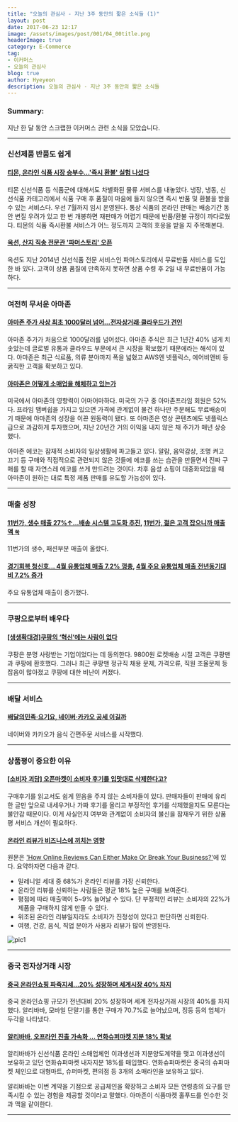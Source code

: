 ```yaml
---
title: "오늘의 관심사 - 지난 3주 동안의 짧은 소식들 (1)"
layout: post
date: 2017-06-23 12:17
image: /assets/images/post/001/04_00title.png
headerImage: true
category: E-Commerce
tag:
- 이커머스
- 오늘의 관심사
blog: true
author: Hyeyeon
description: 오늘의 관심사 - 지난 3주 동안의 짧은 소식들
---
```


### Summary:

지난 한 달 동안 스크랩한 이커머스 관련 소식을 모았습니다.

---

### 신선제품 반품도 쉽게

#### [티몬, 온라인 식품 시장 승부수...'즉시 환불' 실험 나섰다](http://www.etnews.com/20170530000221)

티몬 신선식품 등 식품군에 대해서도 차별화된 물류 서비스를 내놓았다. 냉장, 냉동, 신선식품 카테고리에서 식품 구매 후 품질이 마음에 들지 않으면 즉시 반품 및 환불을 받을 수 있는 서비스다. 우선 7월까지 임시 운영된다. 통상 식품의 온라인 판매는 배송기간 동안 변질 우려가 있고 한 번 개봉하면 재판매가 어렵기 때문에 반품/환불 규정이 까다로웠다. 티몬의 식품 즉시환불 서비스가 어느 정도까지 고객의 호응을 받을 지 주목해본다.

#### [옥션, 산지 직송 전문관 '파머스토리' 오픈](http://news.joins.com/article/14657249)

옥션도 지난 2014년 신선식품 전문 서비스인 파머스토리에서 무료반품 서비스를 도입한 바 있다. 고객이 상품 품질에 만족하지 못하면 상품 수령 후 2일 내 무료반품이 가능하다.

---

### 여전히 무서운 아마존

#### [아마존 주가 사상 최초 1000달러 넘어…전자상거래·클라우드가 견인](http://www.etnews.com/20170531000386)

아마존 주가가 처음으로 1000달러를 넘어섰다. 아마존 주식은 최근 1년간 40% 넘게 치솟았는데 글로벌 유통과 클라우드 부문에서 큰 시장을 확보했기 때문에라는 해석이 있다. 아마존은 최근 식료품, 의류 분야까지 폭을 넓혔고 AWS엔 넷플릭스, 에어비앤비 등 굵직한 고객을 확보하고 있다.

#### [아마존은 어떻게 소매업을 해체하고 있는가](http://ppss.kr/archives/116622)

미국에서 아마존의 영향력이 어마어마하다. 미국의 가구 중 아마존프라임 회원은 52%다. 프라임 맴버쉽을 가지고 있으면 가격에 관계없이 물건 하나만 주문해도 무료배송이기 때문에 아마존의 성장을 이끈 원동력이 됐다. 또 아마존은 영상 콘텐츠에도 넷플릭스 급으로 과감하게 투자했으며, 지난 20년간 거의 이익을 내지 않은 채 주가가 매년 상승했다.

아마존 에코는 잠재적 소비자의 일상생활에 파고들고 있다. 알람, 음악감상, 조명 켜고 끄기 등 구매와 직접적으로 관련되지 않은 것들에 에코를 쓰는 습관을 만들면서 진짜 구매를 할 때 자연스레 에코를 쓰게 만드려는 것이다. 차후 음성 쇼핑이 대중화되었을 때 아마존이 원하는 대로 특정 제품 판매를 유도할 가능성이 있다.

---

### 매출 성장

#### [11번가, 생수 매출 27%↑…배송 시스템 고도화 추진](http://www.metroseoul.co.kr/news/newsview?newscd=2017053100022), [11번가, 젊은 고객 잡으니까 매출액 `쑥`](http://news.mk.co.kr/newsRead.php?&year=2017&no=361107)

11번가의 생수, 패션부분 매출이 올랐다.

#### [경기회복 청신호... 4월 유통업체 매출 7.2% 껑충](http://www.whitepaper.co.kr/news/articleView.html?idxno=86402), [4월 주요 유통업체 매출 전년동기대비 7.2% 증가](http://www.korea.kr/policy/pressReleaseView.do?newsId=156206701)

주요 유통업체 매출이 증가했다.

---

### 쿠팡으로부터 배우다

#### [[생생확대경]쿠팡의 ‘혁신’에는 사람이 없다](http://www.edaily.co.kr/news/NewsRead.edy?SCD=JC21&newsid=01167686615934168&DCD=A00302)

쿠팡은 분명 사랑받는 기업이었다는 데 동의한다. 9800원 로켓배송 시절 고객은 쿠팡맨과 쿠팡에 환호했다. 그러나 최근 쿠팡맨 정규직 채용 문제, 가격오류, 직원 조율문제 등 잡음이 많아졌고 쿠팡에 대한 비난이 커졌다.

---

### 배달 서비스

#### [배달의민족·요기요, 네이버·카카오 공세 이길까](http://www.zdnet.co.kr/news/news_view.asp?artice_id=20170531121531)

네이버와 카카오가 음식 간편주문 서비스를 시작했다.

---

### 상품평이 중요한 이유

#### [[소비자 괴담] 오픈마켓이 소비자 후기를 입맛대로 삭제한다고?](http://www.consumernews.co.kr/?mod=news&act=articleView&idxno=518453)

구매후기를 읽고서도 쉽게 믿음을 주지 않는 소비자들이 있다. 판매자들이 판매에 유리한 글만 앞으로 내세우거나 가짜 후기를 올리고 부정적인 후기를 삭제했을지도 모른다는 불안감 때문이다. 이게 사실인지 여부와 관계없이 소비자의 불신을 잠재우기 위한 상품평 서비스 개선이 필요하다.

#### [온라인 리뷰가 비즈니스에 끼치는 영향](http://ppss.kr/archives/116340)

원문은 ['How Online Reviews Can Either Make Or Break Your Business?'](https://websitebuilder.org/resources/online-reviews-infographic/)에 있다. 요약하자면 다음과 같다.

* 밀레니얼 세대 중 68%가 온라인 리뷰를 가장 신뢰한다.
* 온라인 리뷰를 신뢰하는 사람들은 평균 18% 높은 구매를 보여준다.
* 평점에 따라 매출액이 5~9% 늘어날 수 있다. 단 부정적인 리뷰는 소비자의 22%가 제품을 구매하지 않게 만들 수 있다.
* 위조된 온라인 리뷰일지라도 소비자가 진정성이 있다고 판단하면 신뢰한다.
* 여행, 건강, 음식, 직업 분야가 사용자 리뷰가 많이 반영된다.

![pic1](https://websitebuilder.org/resources/wp-content/uploads/2017/02/onlinereview-infographic-by-websitebuilder.org_-1.jpg)

---

### 중국 전자상거래 시장

#### [중국 온라인쇼핑 파죽지세…20% 성장하며 세계시장 40% 차지](http://www.etnews.com/20170530000280)

중국 온라인쇼핑 규모가 전년대비 20% 성장하며 세계 전자상거래 시장의 40%를 차지했다. 알리바바, 모바일 단말기를 통한 구매가 70.7%로 늘어났으며, 징둥 등의 업체가 두각을 나타냈다.

#### [알리바바, 오프라인 진출 가속화 … 연화슈퍼마켓 지분 18% 확보](http://platum.kr/archives/81743)

알리바바가 신선식품 온라인 소매업체인 이과생선과 지분양도계약을 맺고 이과생선이 보유하고 있던 연화슈퍼마켓 내자지분 18%를 매입했다. 연화슈퍼마켓은 중국의 슈퍼마켓 체인으로 대형마트, 슈퍼마켓, 편의점 등 3개의 소매라인을 보유하고 있다.

알리바바는 이번 계약을 기점으로 공급체인을 확장하고 소비자 모든 연령층의 요구를 만족시킬 수 있는 경험을 제공할 것이라고 말했다. 아마존이 식품마켓 홀푸드를 인수한 것과 맥을 같이한다.

---

